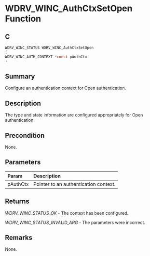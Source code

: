 # WDRV_WINC_AuthCtxSetOpen Function

## C

```c
WDRV_WINC_STATUS WDRV_WINC_AuthCtxSetOpen
(
WDRV_WINC_AUTH_CONTEXT *const pAuthCtx
)
```

## Summary

Configure an authentication context for Open authentication.  

## Description

The type and state information are configured appropriately for Open
authentication.

## Precondition

None.  

## Parameters

| Param | Description |
|:----- |:----------- |
| pAuthCtx | Pointer to an authentication context.  

## Returns

*WDRV_WINC_STATUS_OK* - The context has been configured.

*WDRV_WINC_STATUS_INVALID_ARG* - The parameters were incorrect.
 

## Remarks

None.  


